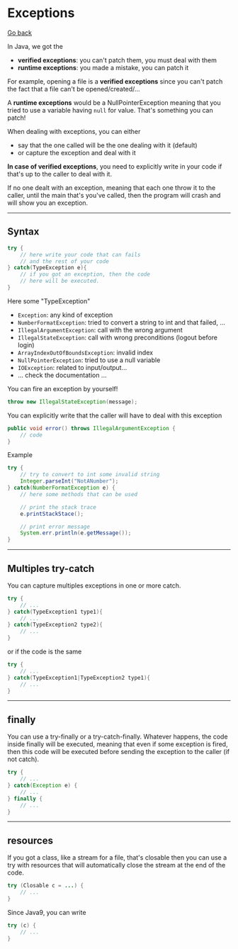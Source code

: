 # Exceptions

[Go back](../index.md#beginner)

In Java, we got the

* **verified exceptions**: you can't patch them, you must deal with them
* **runtime exceptions**: you made a mistake, you can patch it

For example, opening a file is a **verified exceptions** since you can't patch the fact that a file can't be opened/created/...

A **runtime exceptions** would be a NullPointerException meaning that you tried to use a variable having `null` for value. That's something you can patch!

When dealing with exceptions, you can either

* say that the one called will be the one dealing with it (default)
* or capture the exception and deal with it

**In case of verified exceptions**, you need to explicitly write in your code if that's up to the caller to deal with it.

If no one dealt with an exception, meaning that each one throw it to the caller, until the main that's you've called, then the program will crash and will show you an exception.

<hr class="sr">

## Syntax

```java
try {
    // here write your code that can fails
    // and the rest of your code
} catch(TypeException e){
    // if you got an exception, then the code
    // here will be executed.
}
```

Here some "TypeException"

* ``Exception``: any kind of exception
* ``NumberFormatException``: tried to convert a string to int and that failed, ...
* ``IllegalArgumentException``: call with the wrong argument
* ``IllegalStateException``: call with wrong preconditions (logout before login)
* ``ArrayIndexOutOfBoundsException``: invalid index
* ``NullPointerException``: tried to use a null variable
* ``IOException``: related to input/output...
* ... check the documentation ...

You can fire an exception by yourself!

```java
throw new IllegalStateException(message);
```

You can explicitly write that the caller will have to deal with this exception

```java
public void error() throws IllegalArgumentException {
    // code
}
```

Example

```java
try {
    // try to convert to int some invalid string
    Integer.parseInt("NotANumber");
} catch(NumberFormatException e) {
    // here some methods that can be used

    // print the stack trace
    e.printStackStace();

    // print error message
    System.err.println(e.getMessage());
}
```

<hr class="sl">

## Multiples try-catch

You can capture multiples exceptions in one or more catch.

```java
try {
    // ...
} catch(TypeException1 type1){
    // ...
} catch(TypeException2 type2){
    // ...
}
```

or if the code is the same

```java
try {
    // ...
} catch(TypeException1|TypeException2 type1){
    // ...
}
```

<hr class="sr">

## finally

You can use a try-finally or a try-catch-finally. Whatever happens, the code inside finally will be executed, meaning that even if some exception is fired, then this code will be executed before sending the exception to the caller (if not catch).

```java
try {
    // ...
} catch(Exception e) {
    // ...
} finally {
    // ...
}
```

<hr class="sl">

## resources

If you got a class, like a stream for a file, that's closable then you can use a try with resources that will automatically close the stream at the end of the code.

```java
try (Closable c = ...) {
    // ...
}
```

Since Java9, you can write

```java
try (c) {
    // ...
}
```